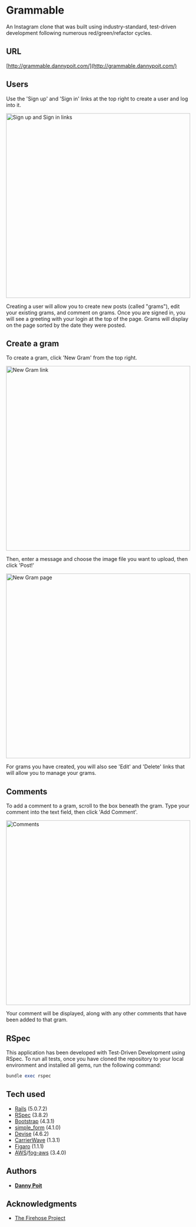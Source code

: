 # Grammable

An Instagram clone that was built using industry-standard, test-driven development following numerous red/green/refactor cycles.

## URL

[http://grammable.dannypoit.com/](http://grammable.dannypoit.com/)

## Users

Use the 'Sign up' and 'Sign in' links at the top right to create a user and log into it.

<img src="https://i.imgur.com/npVu622.png" alt="Sign up and Sign in links" width="500"/>

Creating a user will allow you to create new posts (called "grams"), edit your existing grams, and comment on grams. Once you are signed in, you will see a greeting with your login at the top of the page. Grams will display on the page sorted by the date they were posted.

## Create a gram

To create a gram, click 'New Gram' from the top right.

<img src="https://i.imgur.com/BhBF9L6.png" alt="New Gram link" width="500"/>

Then, enter a message and choose the image file you want to upload, then click 'Post!'

<img src="https://i.imgur.com/RyArM91.png" alt="New Gram page" width="500"/>

For grams you have created, you will also see 'Edit' and 'Delete' links that will allow you to manage your grams.

## Comments

To add a comment to a gram, scroll to the box beneath the gram. Type your comment into the text field, then click 'Add Comment'.

<img src="https://i.imgur.com/SROH3SV.png" alt="Comments" width="500"/>

Your comment will be displayed, along with any other comments that have been added to that gram.

## RSpec

This application has been developed with Test-Driven Development using RSpec. To run all tests, once you have cloned the repository to your local environment and installed all gems, run the following command:

```ruby
bundle exec rspec
```

## Tech used

* [Rails](https://rubyonrails.org/) (5.0.7.2)
* [RSpec](https://rspec.info/) (3.8.2)
* [Bootstrap](https://getbootstrap.com/) (4.3.1)
* [simple_form](https://github.com/plataformatec/simple_form) (4.1.0)
* [Devise](https://github.com/plataformatec/devise) (4.6.2)
* [CarrierWave](https://github.com/carrierwaveuploader/carrierwave) (1.3.1)
* [Figaro](https://github.com/laserlemon/figaro) (1.1.1)
* [AWS](https://aws.amazon.com/)/[fog-aws](https://github.com/fog/fog-aws) (3.4.0)

## Authors

* **[Danny Poit](https://github.com/dpoit)**

## Acknowledgments

* [The Firehose Project](http://thefirehoseproject.com/)
